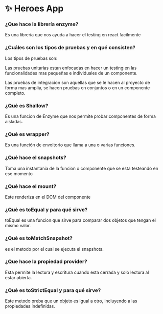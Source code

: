 # :sparkles: Heroes App

### ¿Que hace la librería enzyme?
Es una libreria que nos ayuda a hacer el testing en react facilmente

### ¿Cuáles son los tipos de pruebas y en qué consisten?
Los tipos de pruebas son:

Las pruebas unitarias estan enfocadas en hacer un testing en las funcionalidades mas pequeñas e individuales de un componente.

Las pruebas de integracion son aquellas que se le hacen al proyecto de forma mas amplia, se hacen pruebas en conjuntos o en un componente completo.

### ¿Qué es Shallow?
Es una funcion de Enzyme que nos permite probar componentes de forma aisladas.

### ¿Qué es wrapper?
Es una función de envoltorio que llama a una o varias funciones.

### ¿Qué hace el snapshots?
Toma una instantania de la funcion o componente que se esta testeando en ese momento

### ¿Qué hace el mount?
Este renderiza en el DOM del componente

### ¿Qué es toEqual y para qué sirve?
toEqual es una funcion que sirve para comparar dos objetos que tengan el mismo valor.

### ¿Qué es toMatchSnapshot?
es el metodo por el cual se ejecuta el snapshots.

### ¿Que hace la propiedad provider?
Esta permite la lectura y escritura cuando esta cerrada y solo lectura al estar abierta.

###  ¿Qué es toStrictEqual y para qué sirve?
Este metodo preba que un objeto es igual a otro, incluyendo a las propiedades indefinidas.
